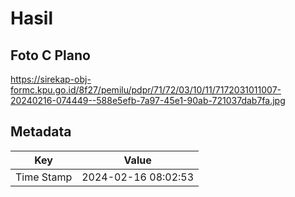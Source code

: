 # Hasil

## Foto C Plano

https://sirekap-obj-formc.kpu.go.id/8f27/pemilu/pdpr/71/72/03/10/11/7172031011007-20240216-074449--588e5efb-7a97-45e1-90ab-721037dab7fa.jpg


## Metadata

| Key        | Value               |
| ---------- | ------------------- |
| Time Stamp | 2024-02-16 08:02:53 |



